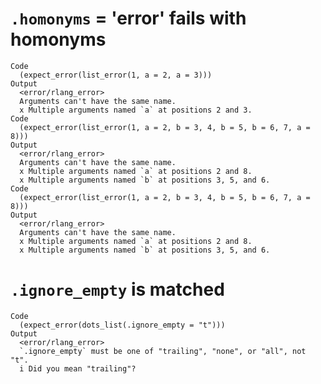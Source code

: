 # `.homonyms` = 'error' fails with homonyms

    Code
      (expect_error(list_error(1, a = 2, a = 3)))
    Output
      <error/rlang_error>
      Arguments can't have the same name.
      x Multiple arguments named `a` at positions 2 and 3.
    Code
      (expect_error(list_error(1, a = 2, b = 3, 4, b = 5, b = 6, 7, a = 8)))
    Output
      <error/rlang_error>
      Arguments can't have the same name.
      x Multiple arguments named `a` at positions 2 and 8.
      x Multiple arguments named `b` at positions 3, 5, and 6.
    Code
      (expect_error(list_error(1, a = 2, b = 3, 4, b = 5, b = 6, 7, a = 8)))
    Output
      <error/rlang_error>
      Arguments can't have the same name.
      x Multiple arguments named `a` at positions 2 and 8.
      x Multiple arguments named `b` at positions 3, 5, and 6.

# `.ignore_empty` is matched

    Code
      (expect_error(dots_list(.ignore_empty = "t")))
    Output
      <error/rlang_error>
      `.ignore_empty` must be one of "trailing", "none", or "all", not "t".
      i Did you mean "trailing"?

